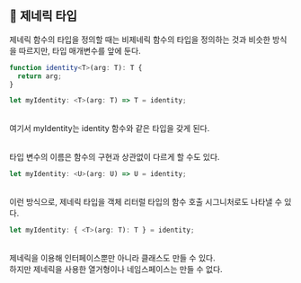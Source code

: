 ## 🐽 제네릭 타입

제네릭 함수의 타입을 정의할 때는 비제네릭 함수의 타입을 정의하는 것과 비슷한 방식을 따르지만, 타입 매개변수를 앞에 둔다.

```TypeScript
function identity<T>(arg: T): T {
  return arg;
}

let myIdentity: <T>(arg: T) => T = identity;
```

<br/>
여기서 myIdentity는 identity 함수와 같은 타입을 갖게 된다.<br/><br/>

타입 변수의 이름은 함수의 구현과 상관없이 다르게 할 수도 있다.

```TypeScript
let myIdentity: <U>(arg: U) => U = identity;
```

<br/>
이런 방식으로, 제네릭 타입을 객체 리터럴 타입의 함수 호출 시그니처로도 나타낼 수 있다.

```TypeScript
let myIdentity: { <T>(arg: T): T } = identity;
```

<br/>
제네릭을 이용해 인터페이스뿐만 아니라 클래스도 만들 수 있다. <br/>
하지만 제네릭을 사용한 열거형이나 네임스페이스는 만들 수 없다. 
